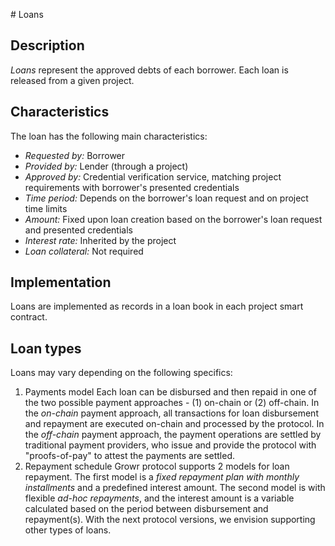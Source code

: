 <a name="ref-c3"></a># Loans

## Description

*Loans* represent the approved debts of each borrower. Each loan is released from a given project.

## Characteristics

The loan has the following main characteristics:
 - *Requested by:* Borrower
 - *Provided by:* Lender (through a project)
 - *Approved by:* Credential verification service, matching project requirements with borrower's presented credentials
 - *Time period:* Depends on the borrower's loan request and on project time limits
 - *Amount:* Fixed upon loan creation based on the borrower's loan request and presented credentials
 - *Interest rate:* Inherited by the project
 - *Loan collateral:* Not required

## Implementation

Loans are implemented as records in a loan book in each project smart contract.

## Loan types

Loans may vary depending on the following specifics:
1. Payments model
Each loan can be disbursed and then repaid in one of the two possible payment approaches - (1) on-chain or (2) off-chain. 
In the *on-chain* payment approach, all transactions for loan disbursement and repayment are executed on-chain and processed by the protocol. In the *off-chain* payment approach, the payment operations are settled by traditional payment providers, who issue and provide the protocol with "proofs-of-pay" to attest the payments are settled. 
2. Repayment schedule
Growr protocol supports 2 models for loan repayment. The first model is a *fixed repayment plan with monthly installments* and a predefined interest amount. The second model is with flexible *ad-hoc repayments*, and the interest amount is a variable calculated based on the period between disbursement and repayment(s). With the next protocol versions, we envision supporting other types of loans.

<div style="page-break-after: always;"></div>
